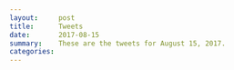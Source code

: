 ```yaml
---
layout:     post
title:      Tweets
date:       2017-08-15
summary:    These are the tweets for August 15, 2017.
categories:
---
```


